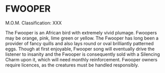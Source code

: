 # FWOOPER  
M.O.M. Classification: XXX  
  
The Fwooper is an African bird with extremely vivid plumage. Fwoopers may be orange, pink, lime green or yellow. The Fwooper has long been a provider of fancy quills and also lays round or oval brilliantly patterned eggs. Though at first enjoyable, Fwooper song will eventually drive the listener to insanity and the Fwooper is consequently sold with a Silencing Charm upon it, which will need monthly reinforcement. Fwooper owners require licences, as the creatures must be handled responsibly.  
  
